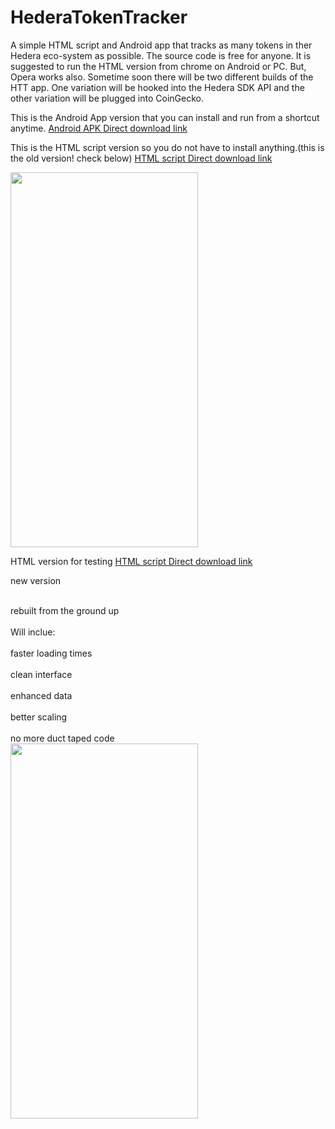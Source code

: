 # HederaTokenTracker

A simple HTML script and Android app that tracks as many tokens in ther Hedera eco-system as possible.
The source code is free for anyone.
It is suggested to run the HTML version  from chrome on Android or PC. But, Opera works also.
Sometime soon there will be two different builds of the HTT app. One variation will be hooked into
the Hedera SDK API and the other variation will be plugged into CoinGecko.


This is the Android App version that you can install and run from a shortcut anytime.
 <a href="https://cdn.fbsbx.com/v/t59.2708-21/347995035_3359255577631711_4487945759083275793_n.apk/Hedera-Token-Tracker_1_1.0.apk?_nc_cat=101&ccb=1-7&_nc_sid=0cab14&_nc_ohc=ZD8Uh5_XXDAAX_clrOh&_nc_ht=cdn.fbsbx.com&oh=03_AdSfkkU7Hz3_J3Phu-EUgXyrKp6Yz7eT3ywHuE7KMIjHEQ&oe=646994D9&dl=1">Android APK Direct download link</a>
 
This is the HTML script version so you do not have to install anything.(this is the old version! check below)
 <a href="https://cdn.fbsbx.com/v/t59.2708-21/347579321_249285947650255_4715499807861352083_n.html/Hedera-token-tracker-latest.html?_nc_cat=103&ccb=1-7&_nc_sid=0cab14&_nc_ohc=7UOZm6Kmv2AAX-qVuKS&_nc_ht=cdn.fbsbx.com&oh=03_AdSTr8Ud0cRb9O50goZL0kTCkGa0J9zmkp9Rp4NNw8sdUA&oe=646761F3&dl=1">HTML script Direct download link</a>

<image src="https://scontent-ord5-2.xx.fbcdn.net/v/t1.15752-9/345560061_1281365249144733_1076772976836961303_n.jpg?_nc_cat=110&ccb=1-7&_nc_sid=ae9488&_nc_ohc=_qFPZm7l19QAX_rsJfd&_nc_ht=scontent-ord5-2.xx&oh=03_AdT7-uVg8jVJgazdPa1h_ZVhv3HqkjMUojbwAbcFXSpEGw&oe=648FAD28" width="300" height="600" >
 
 HTML version for testing
 <a href="https://cdn.fbsbx.com/v/t59.2708-21/349017378_611043797644122_8510683546367784923_n.html/index.html?_nc_cat=111&ccb=1-7&_nc_sid=0cab14&_nc_ohc=lojnBVFoTXIAX9_aDVD&_nc_ht=cdn.fbsbx.com&oh=03_AdR2pulGRSCaLuo7C7cxYBgsVtbTeKmiNitdpslqzhYvNg&oe=647155D8&dl=1">HTML script Direct download link</a>
 
 new version
 <div>
  <br> rebuilt from the ground up</br>
   <br>Will inclue: </br>
   <br>faster loading times</br>
   <br>clean interface</br>
  <br> enhanced data</br>
   <br>better scaling</br>
   <br>no more duct taped code</br>
 </div>
 
 <image src="https://scontent-ord5-1.xx.fbcdn.net/v/t1.15752-9/348356489_649248173737193_7506773610113995720_n.jpg?_nc_cat=106&ccb=1-7&_nc_sid=ae9488&_nc_ohc=86miRARrRrAAX_C4QxS&_nc_ht=scontent-ord5-1.xx&oh=03_AdT7TqsnaYrSut_S8rEYTqGqIWsWmg8t4UDlWuORI8V-KQ&oe=6496DE85" width="300" height="600" >
